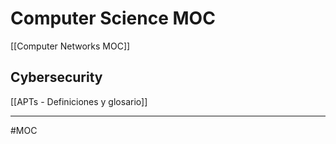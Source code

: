 # Computer Science MOC
[[Computer Networks MOC]]

## Cybersecurity
[[APTs - Definiciones y glosario]]

---
#MOC 